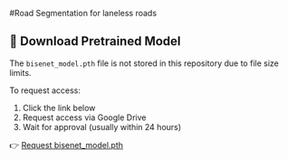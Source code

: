 #Road Segmentation for laneless roads
## 🔗 Download Pretrained Model

The `bisenet_model.pth` file is not stored in this repository due to file size limits.

To request access:

1. Click the link below
2. Request access via Google Drive
3. Wait for approval (usually within 24 hours)

👉 [Request bisenet_model.pth](https://drive.google.com/file/d/1MjYbZ5-5S8M5SXmQn9WiPIQL0XDOSxSM/view?usp=sharing)

